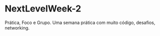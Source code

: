 # NextLevelWeek-2
Prática, Foco e Grupo. Uma semana prática com muito código, desafios, networking.
